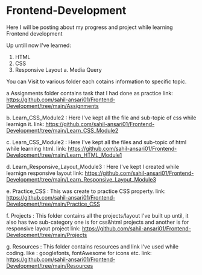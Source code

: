 # Frontend-Development
 Here I will be posting about my progress and project while learning Frontend development

Up untill now I've learned:
 1. HTML
 2. CSS
 3. Responsive Layout
     a.  Media Query

You can Visit to various folder each cotains information to specific topic.
 
 a.Assignments folder contains task that I had done as practice 
  link: https://github.com/sahil-ansari01/Frontend-Development/tree/main/Assignments
  
 b. Learn_CSS_Module2 : Here I've kept all the file and sub-topic of css while learnign it.
   link: https://github.com/sahil-ansari01/Frontend-Development/tree/main/Learn_CSS_Module2
   
 c. Learn_CSS_Module2 : Here I've kept all the files and sub-topic of html while learning html.
   link: https://github.com/sahil-ansari01/Frontend-Development/tree/main/Learn_HTML_Module1
   
 d. Learn_Responsive_Layout_Module3 : Here I've kept I created while learnign responsive layout
   link: https://github.com/sahil-ansari01/Frontend-Development/tree/main/Learn_Responsive_Layout_Module3
   
 e. Practice_CSS : This was create to practice CSS property.
   link: https://github.com/sahil-ansari01/Frontend-Development/tree/main/Practice_CSS
   
 f. Projects : This folder contains all the projects/layout I've built up until, it also has two sub-category one is for css&html projects and another is for responsive layout project
   link: https://github.com/sahil-ansari01/Frontend-Development/tree/main/Projects
   
 g. Resources : This folder contains resources and link I've used while coding. like : googlefonts, fontAwesome for icons etc.
   link: https://github.com/sahil-ansari01/Frontend-Development/tree/main/Resources
   
